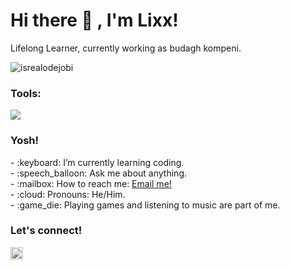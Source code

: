 # <summary><strong>Hi there :wave: , I'm Lixx!</strong></summary>
Lifelong Learner, currently working as budagh kompeni.
<p align="left"> <img src="https://komarev.com/ghpvc/?username=goonesmile&label=Profile%20views&color=0e75b6&style=flat" alt="isrealodejobi" />
</p>

### <summary><strong>Tools:</strong></summary>
<p>
    <img src="https://img.shields.io/badge/Text%20Editor-Visual%20Studio%20Code-blue?&logo=visual%20studio%20code&logoColor=blue" />
</p>

### <summary><strong>Yosh!</strong></summary>
<p>
    - :keyboard: I’m currently learning coding. </br>
    - :speech_balloon: Ask me about anything.</br>
    - :mailbox: How to reach me: <a href="hfzzprr@gmail.com">Email me!</a>  </br>
    - :cloud: Pronouns: He/Him. </br>
    - :game_die: Playing games and listening to music are part of me. </br>
<p>
 
### <summary><strong>Let's connect!</strong></summary>
<a href="https://www.instagram.com/xfiezz/">
  <img align="left" alt="Goo's Instagram" width="20px" src="https://simpleicons.now.sh/instagram/495f7e" />
</a>
<!--
**Fiezz65/Fiezz65** is a ✨ _special_ ✨ repository because its `README.md` (this file) appears on your GitHub profile.

Here are some ideas to get you started:

- 🔭 I’m currently working on ...
- 🌱 I’m currently learning ...
- 👯 I’m looking to collaborate on ...
- 🤔 I’m looking for help with ...
- 💬 Ask me about ...
- 📫 How to reach me: ...
- 😄 Pronouns: ...
- ⚡ Fun fact: ...
-->
